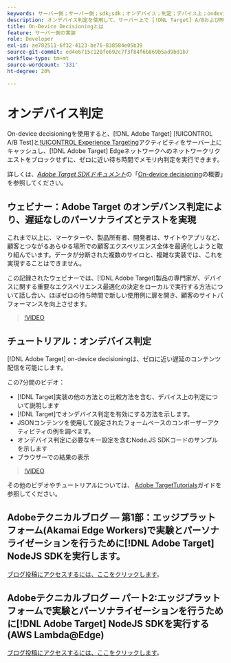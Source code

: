 ```yaml
---
keywords: サーバー側；サーバー側；sdk;sdk；オンデバイス；判定；デバイス上；ondevice;ondevice；ゼロ遅延；待ち時間；near-zero;node.js
description: オンデバイス判定を使用して、サーバー上で [!DNL Target] A/BおよびMVTアクティビティをキャッシュし、ゼロに近い待ち時間でメモリ内判定を実行する方法を説明します。
title: On-Device Decisioningとは
feature: サーバー側の実装
role: Developer
exl-id: ae782511-6f32-4123-be76-838584e05b39
source-git-commit: ed4e6715c120fe692c7f3f84f6b869b5ad9bd1b7
workflow-type: tm+mt
source-wordcount: '331'
ht-degree: 20%

---
```


# オンデバイス判定

On-device decisioningを使用すると、[!DNL Adobe Target] [!UICONTROL A/B Test]と[!UICONTROL Experience Targeting](XT)アクティビティをサーバー上にキャッシュし、[!DNL Adobe Target] Edgeネットワークへのネットワークリクエストをブロックせずに、ゼロに近い待ち時間でメモリ内判定を実行できます。

詳しくは、*[Adobe Target SDKドキュメント](https://adobetarget-sdks.gitbook.io/docs/)*&#x200B;の「[On-device decisioning](https://adobetarget-sdks.gitbook.io/docs/on-device-decisioning/introduction-to-on-device-decisioning)の概要」を参照してください。

## ウェビナー：Adobe Target のオンデバンス判定により、遅延なしのパーソナライズとテストを実現

これまで以上に、マーケターや、製品所有者、開発者は、サイトやアプリなど、顧客とつながるあらゆる場所での顧客エクスペリエンス全体を最適化しようと取り組んでいます。データが分断された複数のサイロと、複雑な実装では、これを実現することはできません。

この記録されたウェビナーでは、[!DNL Adobe Target]製品の専門家が、デバイスに関する重要なエクスペリエンス最適化の決定をローカルで実行する方法について話し合い、ほぼゼロの待ち時間で新しい使用例に扉を開き、顧客のサイトパフォーマンスを向上させます。

>[!VIDEO](https://video.tv.adobe.com/v/328148)

## チュートリアル：オンデバイス判定

[!DNL Adobe Target] on-device decisioningは、ゼロに近い遅延のコンテンツ配信を可能にします。

この7分間のビデオ：

* [!DNL Target]実装の他の方法との比較方法を含む、デバイス上の判定について説明します
* [!DNL Target]でオンデバイス判定を有効にする方法を示します。
* JSONコンテンツを使用して設定されたフォームベースのコンポーザーアクティビティの例を調べます。
* オンデバイス判定に必要なキー設定を含むNode.JS SDKコードのサンプルを示します
* ブラウザーでの結果の表示

>[!VIDEO](https://video.tv.adobe.com/v/329032)

その他のビデオやチュートリアルについては、 [Adobe TargetTutorials](https://experienceleague.adobe.com/docs/target-learn/tutorials/overview.html?lang=ja)ガイドを参照してください。

## Adobeテクニカルブログ — 第1部：エッジプラットフォーム(Akamai Edge Workers)で実験とパーソナライゼーションを行うために[!DNL Adobe Target] NodeJS SDKを実行します。

[ブログ投稿にアクセスするには、ここをクリックします](https://medium.com/adobetech/part-1-run-adobe-target-nodejs-sdk-for-experimentation-and-personalization-on-edge-platforms-4d8660964ed9)。

## Adobeテクニカルブログ — パート2:エッジプラットフォームで実験とパーソナライゼーションを行うために[!DNL Adobe Target] NodeJS SDKを実行する(AWS Lambda@Edge)

[ブログ投稿にアクセスするには、ここをクリックします](https://medium.com/adobetech/part-2-run-adobe-target-nodejs-sdk-for-experimentation-and-personalization-on-edge-platforms-aws-4d6bdac24563)。